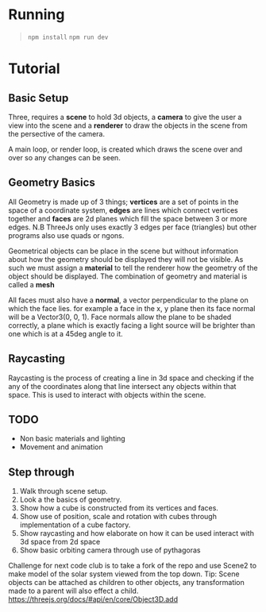 # Running
> `npm install`
> `npm run dev`

# Tutorial

## Basic Setup

Three, requires a **scene** to hold 3d objects, a **camera** to give the user a view into the scene and a **renderer** to draw the objects in the scene from the persective of the camera.

A main loop, or render loop, is created which draws the scene over and over so any changes can be seen. 

## Geometry Basics

All Geometry is made up of 3 things; **vertices** are a set of points in the space of a coordinate system, **edges** are lines which connect vertices together and **faces** are 2d planes which fill the space between 3 or more edges. N.B ThreeJs only uses exactly 3 edges per face (triangles) but other programs also use quads or ngons.

Geometrical objects can be place in the scene but without information about how the geometry should be displayed they will not be visible. As such we must assign a **material** to tell the renderer how the geometry of the object should be displayed. The combination of geometry and material is called a **mesh**

All faces must also have a **normal**, a vector perpendicular to the plane on which the face lies. for example a face in the x, y plane then its face normal will be a Vector3(0, 0, 1). Face normals allow the plane to be shaded correctly, a plane which is exactly facing a light source will be brighter than one which is at a 45deg angle to it.

## Raycasting

Raycasting is the process of creating a line in 3d space and checking if the any of the coordinates along that line intersect any objects within that space. This is used to interact with objects within the scene.

## TODO
- Non basic materials and lighting
- Movement and animation

## Step through
1. Walk through scene setup.
2. Look a the basics of geometry.
3. Show how a cube is constructed from its vertices and faces.
4. Show use of position, scale and rotation with cubes through implementation of a cube factory.
5. Show raycasting and how elaborate on how it can be used interact with 3d space from 2d space
6. Show basic orbiting camera through use of pythagoras

Challenge for next code club is to take a fork of the repo and use Scene2 to make model of the solar system viewed from the top down. 
Tip: Scene objects can be attached as children to other objects, any transformation made to a parent will also effect a child. https://threejs.org/docs/#api/en/core/Object3D.add